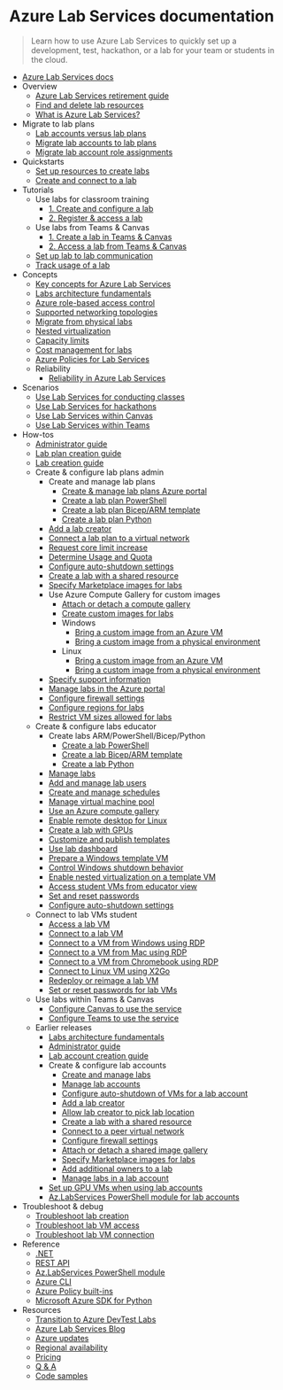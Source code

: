 # Azure Lab Services documentation
> Learn how to use Azure Lab Services to quickly set up a development, test, hackathon, or a lab for your team or students in the cloud.
  - [Azure Lab Services docs](https://learn.microsoft.com/en-us/azure/lab-services/)
  - Overview
    - [Azure Lab Services retirement guide](https://learn.microsoft.com/en-us/azure/lab-services/retirement-guide)
    - [Find and delete lab resources](https://learn.microsoft.com/en-us/azure/lab-services/find-delete-lab-resources)
    - [What is Azure Lab Services?](https://learn.microsoft.com/en-us/azure/lab-services/lab-services-overview)
  - Migrate to lab plans
    - [Lab accounts versus lab plans](https://learn.microsoft.com/en-us/azure/lab-services/concept-lab-accounts-versus-lab-plans)
    - [Migrate lab accounts to lab plans](https://learn.microsoft.com/en-us/azure/lab-services/how-to-migrate-lab-acounts-to-lab-plans)
    - [Migrate lab account role assignments](https://learn.microsoft.com/en-us/azure/lab-services/concept-migrate-from-lab-accounts-roles)
  - Quickstarts
    - [Set up resources to create labs](https://learn.microsoft.com/en-us/azure/lab-services/quick-create-resources)
    - [Create and connect to a lab](https://learn.microsoft.com/en-us/azure/lab-services/quick-create-connect-lab)
  - Tutorials
    - Use labs for classroom training
      - [1. Create and configure a lab](https://learn.microsoft.com/en-us/azure/lab-services/tutorial-setup-lab)
      - [2. Register & access a lab](https://learn.microsoft.com/en-us/azure/lab-services/tutorial-connect-lab-virtual-machine)
    - Use labs from Teams & Canvas
      - [1. Create a lab in Teams & Canvas](https://learn.microsoft.com/en-us/azure/lab-services/tutorial-setup-lab-teams-canvas)
      - [2. Access a lab from Teams & Canvas](https://learn.microsoft.com/en-us/azure/lab-services/tutorial-access-lab-virtual-machine-teams-canvas)
    - [Set up lab to lab communication](https://learn.microsoft.com/en-us/azure/lab-services/tutorial-create-lab-with-advanced-networking)
    - [Track usage of a lab](https://learn.microsoft.com/en-us/azure/lab-services/tutorial-track-usage)
  - Concepts
    - [Key concepts for Azure Lab Services](https://learn.microsoft.com/en-us/azure/lab-services/classroom-labs-concepts)
    - [Labs architecture fundamentals](https://learn.microsoft.com/en-us/azure/lab-services/classroom-labs-fundamentals)
    - [Azure role-based access control](https://learn.microsoft.com/en-us/azure/lab-services/concept-lab-services-role-based-access-control)
    - [Supported networking topologies](https://learn.microsoft.com/en-us/azure/lab-services/concept-lab-services-supported-networking-scenarios)
    - [Migrate from physical labs](https://learn.microsoft.com/en-us/azure/lab-services/concept-migrating-physical-labs)
    - [Nested virtualization](https://learn.microsoft.com/en-us/azure/lab-services/concept-nested-virtualization-template-vm)
    - [Capacity limits](https://learn.microsoft.com/en-us/azure/lab-services/capacity-limits)
    - [Cost management for labs](https://learn.microsoft.com/en-us/azure/lab-services/cost-management-guide)
    - [Azure Policies for Lab Services](https://learn.microsoft.com/en-us/azure/lab-services/azure-polices-for-lab-services)
    - Reliability
      - [Reliability in Azure Lab Services](https://learn.microsoft.com/en-us/azure/lab-services/reliability-in-azure-lab-services)
  - Scenarios
    - [Use Lab Services for conducting classes](https://learn.microsoft.com/en-us/azure/lab-services/classroom-labs-scenarios)
    - [Use Lab Services for hackathons](https://learn.microsoft.com/en-us/azure/lab-services/hackathon-labs)
    - [Use Lab Services within Canvas](https://learn.microsoft.com/en-us/azure/lab-services/lab-services-within-canvas-overview)
    - [Use Lab Services within Teams](https://learn.microsoft.com/en-us/azure/lab-services/lab-services-within-teams-overview)
  - How-tos
    - [Administrator guide](https://learn.microsoft.com/en-us/azure/lab-services/administrator-guide)
    - [Lab plan creation guide](https://learn.microsoft.com/en-us/azure/lab-services/lab-plan-setup-guide)
    - [Lab creation guide](https://learn.microsoft.com/en-us/azure/lab-services/setup-guide)
    - Create & configure lab plans admin
      - Create and manage lab plans
        - [Create & manage lab plans Azure portal](https://learn.microsoft.com/en-us/azure/lab-services/how-to-manage-lab-plans)
        - [Create a lab plan PowerShell](https://learn.microsoft.com/en-us/azure/lab-services/how-to-create-lab-plan-powershell)
        - [Create a lab plan Bicep/ARM template](https://learn.microsoft.com/en-us/azure/lab-services/how-to-create-lab-plan-bicep)
        - [Create a lab plan Python](https://learn.microsoft.com/en-us/azure/lab-services/how-to-create-lab-plan-python)
      - [Add a lab creator](https://learn.microsoft.com/en-us/azure/lab-services/add-lab-creator)
      - [Connect a lab plan to a virtual network](https://learn.microsoft.com/en-us/azure/lab-services/how-to-connect-vnet-injection)
      - [Request core limit increase](https://learn.microsoft.com/en-us/azure/lab-services/how-to-request-capacity-increase?tabs=Labplans)
      - [Determine Usage and Quota](https://learn.microsoft.com/en-us/azure/lab-services/how-to-determine-your-quota-usage)
      - [Configure auto-shutdown settings](https://learn.microsoft.com/en-us/azure/lab-services/how-to-configure-auto-shutdown-lab-plans)
      - [Create a lab with a shared resource](https://learn.microsoft.com/en-us/azure/lab-services/how-to-create-a-lab-with-shared-resource)
      - [Specify Marketplace images for labs](https://learn.microsoft.com/en-us/azure/lab-services/specify-marketplace-images)
      - Use Azure Compute Gallery for custom images
        - [Attach or detach a compute gallery](https://learn.microsoft.com/en-us/azure/lab-services/how-to-attach-detach-shared-image-gallery)
        - [Create custom images for labs](https://learn.microsoft.com/en-us/azure/lab-services/approaches-for-custom-image-creation)
        - Windows
          - [Bring a custom image from an Azure VM](https://learn.microsoft.com/en-us/azure/lab-services/how-to-bring-custom-windows-image-azure-vm)
          - [Bring a custom image from a physical environment](https://learn.microsoft.com/en-us/azure/lab-services/upload-custom-image-shared-image-gallery)
        - Linux
          - [Bring a custom image from an Azure VM](https://learn.microsoft.com/en-us/azure/lab-services/how-to-bring-custom-linux-image-azure-vm)
          - [Bring a custom image from a physical environment](https://learn.microsoft.com/en-us/azure/lab-services/how-to-bring-custom-linux-image-vhd)
      - [Specify support information](https://learn.microsoft.com/en-us/azure/lab-services/lab-account-owner-support-information)
      - [Manage labs in the Azure portal](https://learn.microsoft.com/en-us/azure/lab-services/manage-labs)
      - [Configure firewall settings](https://learn.microsoft.com/en-us/azure/lab-services/how-to-configure-firewall-settings)
      - [Configure regions for labs](https://learn.microsoft.com/en-us/azure/lab-services/create-and-configure-labs-admin)
      - [Restrict VM sizes allowed for labs](https://learn.microsoft.com/en-us/azure/lab-services/how-to-use-restrict-allowed-virtual-machine-sku-sizes-policy)
    - Create & configure labs educator
      - Create labs ARM/PowerShell/Bicep/Python
        - [Create a lab PowerShell](https://learn.microsoft.com/en-us/azure/lab-services/how-to-create-lab-powershell)
        - [Create a lab Bicep/ARM template](https://learn.microsoft.com/en-us/azure/lab-services/how-to-create-lab-bicep)
        - [Create a lab Python](https://learn.microsoft.com/en-us/azure/lab-services/how-to-create-lab-python)
      - [Manage labs](https://learn.microsoft.com/en-us/azure/lab-services/how-to-manage-labs)
      - [Add and manage lab users](https://learn.microsoft.com/en-us/azure/lab-services/how-to-manage-lab-users)
      - [Create and manage schedules](https://learn.microsoft.com/en-us/azure/lab-services/how-to-create-schedules)
      - [Manage virtual machine pool](https://learn.microsoft.com/en-us/azure/lab-services/how-to-manage-vm-pool)
      - [Use an Azure compute gallery](https://learn.microsoft.com/en-us/azure/lab-services/how-to-use-shared-image-gallery)
      - [Enable remote desktop for Linux](https://learn.microsoft.com/en-us/azure/lab-services/how-to-enable-remote-desktop-linux)
      - [Create a lab with GPUs](https://learn.microsoft.com/en-us/azure/lab-services/how-to-setup-lab-gpu)
      - [Customize and publish templates](https://learn.microsoft.com/en-us/azure/lab-services/how-to-create-manage-template)
      - [Use lab dashboard](https://learn.microsoft.com/en-us/azure/lab-services/use-dashboard)
      - [Prepare a Windows template VM](https://learn.microsoft.com/en-us/azure/lab-services/how-to-prepare-windows-template)
      - [Control Windows shutdown behavior](https://learn.microsoft.com/en-us/azure/lab-services/how-to-windows-shutdown)
      - [Enable nested virtualization on a template VM](https://learn.microsoft.com/en-us/azure/lab-services/how-to-enable-nested-virtualization-template-vm-using-script)
      - [Access student VMs from educator view](https://learn.microsoft.com/en-us/azure/lab-services/instructor-access-virtual-machines)
      - [Set and reset passwords](https://learn.microsoft.com/en-us/azure/lab-services/how-to-set-virtual-machine-passwords)
      - [Configure auto-shutdown settings](https://learn.microsoft.com/en-us/azure/lab-services/how-to-enable-shutdown-disconnect)
    - Connect to lab VMs student
      - [Access a lab VM](https://learn.microsoft.com/en-us/azure/lab-services/how-to-access-lab-virtual-machine)
      - [Connect to a lab VM](https://learn.microsoft.com/en-us/azure/lab-services/connect-virtual-machine)
      - [Connect to a VM from Windows using RDP](https://learn.microsoft.com/en-us/azure/lab-services/connect-virtual-machine-windows-rdp)
      - [Connect to a VM from Mac using RDP](https://learn.microsoft.com/en-us/azure/lab-services/connect-virtual-machine-mac-remote-desktop)
      - [Connect to a VM from Chromebook using RDP](https://learn.microsoft.com/en-us/azure/lab-services/connect-virtual-machine-chromebook-remote-desktop)
      - [Connect to Linux VM using X2Go](https://learn.microsoft.com/en-us/azure/lab-services/connect-virtual-machine-linux-x2go)
      - [Redeploy or reimage a lab VM](https://learn.microsoft.com/en-us/azure/lab-services/how-to-reset-and-redeploy-vm)
      - [Set or reset passwords for lab VMs](https://learn.microsoft.com/en-us/azure/lab-services/how-to-set-virtual-machine-passwords-student)
    - Use labs within Teams & Canvas
      - [Configure Canvas to use the service](https://learn.microsoft.com/en-us/azure/lab-services/how-to-configure-canvas-for-lab-plans)
      - [Configure Teams to use the service](https://learn.microsoft.com/en-us/azure/lab-services/how-to-configure-teams-for-lab-plans)
    - Earlier releases
      - [Labs architecture fundamentals](https://learn.microsoft.com/en-us/azure/lab-services/classroom-labs-fundamentals-1)
      - [Administrator guide](https://learn.microsoft.com/en-us/azure/lab-services/administrator-guide-1)
      - [Lab account creation guide](https://learn.microsoft.com/en-us/azure/lab-services/account-setup-guide)
      - Create & configure lab accounts
        - [Create and manage labs](https://learn.microsoft.com/en-us/azure/lab-services/how-to-manage-classroom-labs)
        - [Manage lab accounts](https://learn.microsoft.com/en-us/azure/lab-services/how-to-manage-lab-accounts)
        - [Configure auto-shutdown of VMs for a lab account](https://learn.microsoft.com/en-us/azure/lab-services/how-to-configure-lab-accounts)
        - [Add a lab creator](https://learn.microsoft.com/en-us/azure/lab-services/how-to-add-lab-creator)
        - [Allow lab creator to pick lab location](https://learn.microsoft.com/en-us/azure/lab-services/allow-lab-creator-pick-lab-location)
        - [Create a lab with a shared resource](https://learn.microsoft.com/en-us/azure/lab-services/how-to-create-a-lab-with-shared-resource-1)
        - [Connect to a peer virtual network](https://learn.microsoft.com/en-us/azure/lab-services/how-to-connect-peer-virtual-network)
        - [Configure firewall settings](https://learn.microsoft.com/en-us/azure/lab-services/how-to-configure-firewall-settings-1)
        - [Attach or detach a shared image gallery](https://learn.microsoft.com/en-us/azure/lab-services/how-to-attach-detach-shared-image-gallery-1)
        - [Specify Marketplace images for labs](https://learn.microsoft.com/en-us/azure/lab-services/specify-marketplace-images-1)
        - [Add additional owners to a lab](https://learn.microsoft.com/en-us/azure/lab-services/how-to-add-user-lab-owner)
        - [Manage labs in a lab account](https://learn.microsoft.com/en-us/azure/lab-services/manage-labs-1)
      - [Set up GPU VMs when using lab accounts](https://learn.microsoft.com/en-us/azure/lab-services/how-to-setup-lab-gpu-1)
      - [Az.LabServices PowerShell module for lab accounts](https://learn.microsoft.com/en-us/azure/lab-services/reference-powershell-module)
  - Troubleshoot & debug
    - [Troubleshoot lab creation](https://learn.microsoft.com/en-us/azure/lab-services/troubleshoot-lab-creation)
    - [Troubleshoot lab VM access](https://learn.microsoft.com/en-us/azure/lab-services/troubleshoot-access-lab-vm)
    - [Troubleshoot lab VM connection](https://learn.microsoft.com/en-us/azure/lab-services/troubleshoot-connect-lab-vm)
  - Reference
    - [.NET](https://learn.microsoft.com/dotnet/api/overview/azure/labservices)
    - [REST API](https://learn.microsoft.com/rest/api/labservices/)
    - [Az.LabServices PowerShell module](https://learn.microsoft.com/powershell/module/az.labservices/)
    - [Azure CLI](https://github.com/Azure/azure-cli-extensions/tree/main/src/hack)
    - [Azure Policy built-ins](https://learn.microsoft.com/en-us/azure/lab-services/policy-reference)
    - [Microsoft Azure SDK for Python](https://pypi.org/project/azure-mgmt-labservices/)
  - Resources
    - [Transition to Azure DevTest Labs](https://learn.microsoft.com/en-us/azure/lab-services/transition-devtest-labs-guidance)
    - [Azure Lab Services Blog](https://aka.ms/azlabs-blog)
    - [Azure updates](https://azure.microsoft.com/updates/?product=lab-services)
    - [Regional availability](https://azure.microsoft.com/explore/global-infrastructure/products-by-region/?products=lab-services)
    - [Pricing](https://azure.microsoft.com/pricing/details/lab-services/)
    - [Q & A](https://aka.ms/azlabs/questions)
    - [Code samples](https://github.com/Azure/LabServices)
